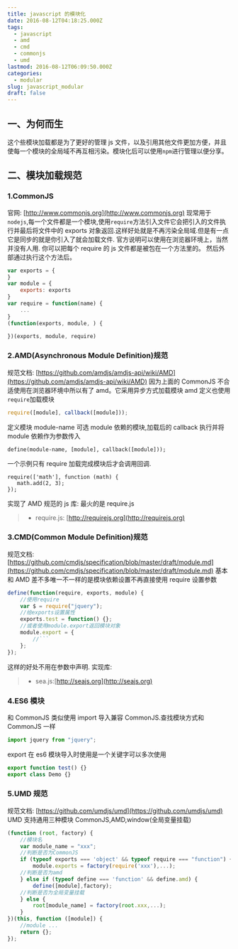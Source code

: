 ```yaml
---
title: javascript 的模块化
date: 2016-08-12T04:18:25.000Z
tags:
  - javascript
  - amd
  - cmd
  - commonjs
  - umd
lastmod: 2016-08-12T06:09:50.000Z
categories:
  - modular
slug: javascript_modular
draft: false
---
```


## 一、为何而生

这个些模块加载都是为了更好的管理 js 文件，以及引用其他文件更加方便，并且使每一个模块的全局域不再互相污染。模块化后可以使用`npm`进行管理以便分享。

<!--more-->

## 二、模块加载规范

### 1.CommonJS

官网: [http://www.commonjs.org](http://www.commonjs.org)
现常用于`nodejs`,每一个文件都是一个模块,使用`require`方法引入文件它会把引入的文件执行并最后将文件中的 exports 对象返回.这样好处就是不再污染全局域.但是有一点它是同步的就是你引入了就会加载文件.
官方说明可以使用在浏览器环境上，当然并没有人用.
你可以把每个 require 的 js 文件都是被包在一个方法里的。
然后外部通过执行这个方法后。

```javascript
var exports = {
}
var module = {
    exports: exports
}
var require = function(name) {
    ...
}
(function(exports, module, ) {

})(exports, module, require)
```

### 2.AMD(Asynchronous Module Definition)规范

规范文档: [https://github.com/amdjs/amdjs-api/wiki/AMD](https://github.com/amdjs/amdjs-api/wiki/AMD)
因为上面的 CommonJS 不合适使用在浏览器环境中所以有了 amd。它采用异步方式加载模块
amd 定义也使用`require`加载模块

```javascript
require([module], callback([module]));
```

定义模块 module-name 可选 module 依赖的模块,加载后的 callback 执行并将 module 依赖作为参数传入

```
define(module-name, [module], callback([module]));
```

一个示例只有 require 加载完成模块后才会调用回调.

```
require(['math'], function (math) {
   math.add(2, 3);
});
```

实现了 AMD 规范的 js 库: 最火的是 require.js

> -   require.js: [http://requirejs.org](http://requirejs.org)

### 3.CMD(Common Module Definition)规范

规范文档: [https://github.com/cmdjs/specification/blob/master/draft/module.md](https://github.com/cmdjs/specification/blob/master/draft/module.md)
基本和 AMD 差不多唯一不一样的是模块依赖设置不再直接使用 require 设置参数

````javascript
define(function(require, exports, module) {
    //使用require
    var $ = require("jquery");
    //给exports设置属性
    exports.test = function() {};
    //或者使用module.export返回模块对象
    module.export = {
        //```
    };
});
````

这样的好处不用在参数中声明.
实现库:

> -   sea.js:[http://seajs.org](http://seajs.org)

### 4.ES6 模块

和 CommonJS 类似使用 import 导入兼容 CommonJS.查找模块方式和 CommonJS 一样

```javascript
import jquery from "jquery";
```

export 在 es6 模块导入时使用是一个关键字可以多次使用

```javascript
export function test() {}
export class Demo {}
```

### 5.UMD 规范

规范文档: [https://github.com/umdjs/umd](https://github.com/umdjs/umd)
UMD 支持通用三种模块 CommonJS,AMD,window(全局变量挂载)

```javascript
(function (root, factory) {
    //模块名
    var module_name = "xxx";
    //判断是否为CommonJS
    if (typeof exports === 'object' && typeof require === "function") {
        module.exports = factory(require('xxx'),...);
    //判断是否为amd
    } else if (typeof define === 'function' && define.amd) {
        define([module],factory);
    //判断是否为全局变量挂载
    } else {
        root[module_name] = factory(root.xxx,...);
    }
})(this, function ([module]) {
    //module ...
    return {};
});
```
